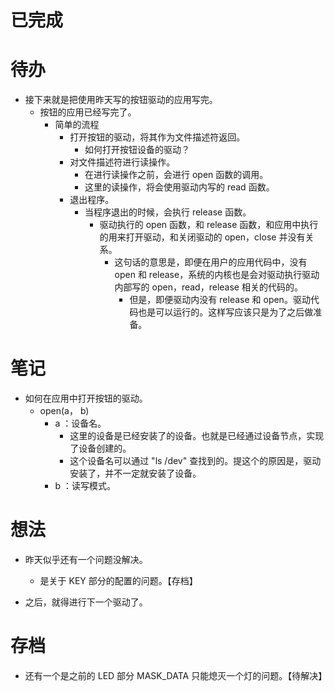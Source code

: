 # 已完成

# 待办
- 接下来就是把使用昨天写的按钮驱动的应用写完。
	- 按钮的应用已经写完了。
		- 简单的流程
			- 打开按钮的驱动，将其作为文件描述符返回。
				- 如何打开按钮设备的驱动？
			- 对文件描述符进行读操作。
				- 在进行读操作之前，会进行 open 函数的调用。
				- 这里的读操作，将会使用驱动内写的 read 函数。
			- 退出程序。
				- 当程序退出的时候，会执行 release 函数。
					- 驱动执行的 open 函数，和 release 函数，和应用中执行的用来打开驱动，和关闭驱动的 open，close 并没有关系。
						- 这句话的意思是，即便在用户的应用代码中，没有 open 和 release，系统的内核也是会对驱动执行驱动内部写的 open，read，release 相关的代码的。
							- 但是，即便驱动内没有 release 和 open。驱动代码也是可以运行的。这样写应该只是为了之后做准备。

# 笔记
- 如何在应用中打开按钮的驱动。
	- open(a， b)
		- a ：设备名。
			- 这里的设备是已经安装了的设备。也就是已经通过设备节点，实现了设备创建的。
			- 这个设备名可以通过 "ls /dev" 查找到的。提这个的原因是，驱动安装了，并不一定就安装了设备。
		- b ：读写模式。

# 想法
- 昨天似乎还有一个问题没解决。
	- 是关于 KEY 部分的配置的问题。【存档】

- 之后，就得进行下一个驱动了。

# 存档
- 还有一个是之前的 LED 部分 MASK_DATA 只能熄灭一个灯的问题。【待解决】